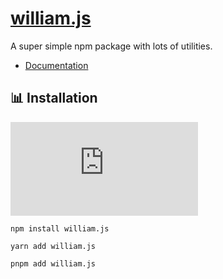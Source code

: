 # [william.js](https://william.js.org)
A super simple npm package with lots of utilities.

- [Documentation](https://william.js.org)

## 📊 Installation
[![Latest Release](https://img.shields.io/github/v/release/wdhdev/william.js?style=for-the-badge)](https://github.com/wdhdev/william.js/releases/latest)

```
npm install william.js
```

```
yarn add william.js
```

```
pnpm add william.js
```
